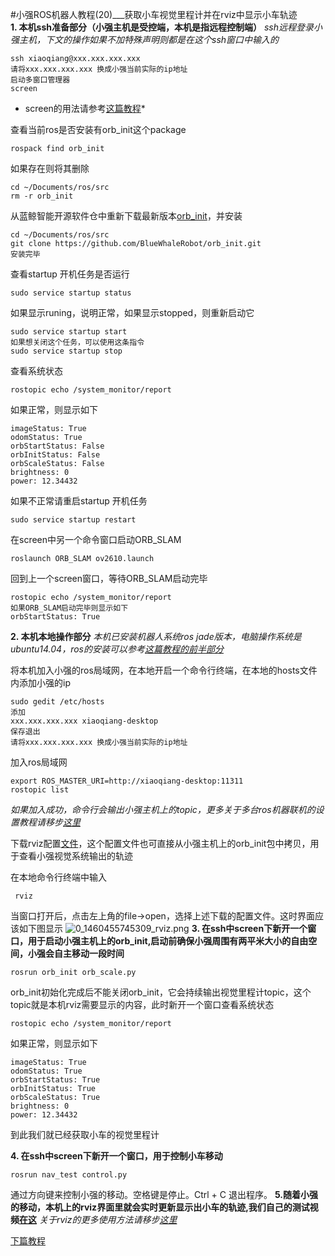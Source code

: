 #小强ROS机器人教程(20)___获取小车视觉里程计并在rviz中显示小车轨迹<br>
**1.	本机ssh准备部分（小强主机是受控端，本机是指远程控制端）**
*ssh远程登录小强主机，下文的操作如果不加特殊声明则都是在这个ssh窗口中输入的*
```
ssh xiaoqiang@xxx.xxx.xxx.xxx  
请将xxx.xxx.xxx.xxx 换成小强当前实际的ip地址
启动多窗口管理器
screen
```
* screen的用法请参考[这篇教程](http://www.cnblogs.com/mchina/archive/2013/01/30/2880680.html)*

查看当前ros是否安装有orb_init这个package
```
rospack find orb_init
```
如果存在则将其删除
```
cd ~/Documents/ros/src
rm -r orb_init
```
从蓝鲸智能开源软件仓中重新下载最新版本[orb_init](https://github.com/BlueWhaleRobot/orb_init)，并安装
```
cd ~/Documents/ros/src
git clone https://github.com/BlueWhaleRobot/orb_init.git
安装完毕
```
查看startup 开机任务是否运行
```
sudo service startup status
```
如果显示runing，说明正常，如果显示stopped，则重新启动它
```
sudo service startup start
如果想关闭这个任务，可以使用这条指令
sudo service startup stop
```
查看系统状态
```
rostopic echo /system_monitor/report
```
如果正常，则显示如下
```
imageStatus: True
odomStatus: True
orbStartStatus: False
orbInitStatus: False
orbScaleStatus: False
brightness: 0
power: 12.34432
```
如果不正常请重启startup 开机任务
```
sudo service startup restart
```
在screen中另一个命令窗口启动ORB_SLAM
```
roslaunch ORB_SLAM ov2610.launch
```
回到上一个screen窗口，等待ORB_SLAM启动完毕
```
rostopic echo /system_monitor/report
如果ORB_SLAM启动完毕则显示如下
orbStartStatus: True
```
**2.	本机本地操作部分**
*本机已安装机器人系统ros jade版本，电脑操作系统是ubuntu14.04，ros的安装可以参考[这篇教程的前半部分](http://community.bwbot.org/topic/6/ros-及-rtabmap-环境配置)*

将本机加入小强的ros局域网，在本地开启一个命令行终端，在本地的hosts文件内添加小强的ip
```
sudo gedit /etc/hosts
添加
xxx.xxx.xxx.xxx xiaoqiang-desktop
保存退出
请将xxx.xxx.xxx.xxx 换成小强当前实际的ip地址
```
加入ros局域网
```
export ROS_MASTER_URI=http://xiaoqiang-desktop:11311
rostopic list
```
*如果加入成功，命令行会输出小强主机上的topic，更多关于多台ros机器联机的设置教程请移步[这里](http://wiki.ros.org/ROS/NetworkSetup)*

下载rviz配置[文件](https://github.com/BlueWhaleRobot/orb_init/blob/master/src/orb_init.rviz)，这个配置文件也可直接从小强主机上的orb_init包中拷贝，用于查看小强视觉系统输出的轨迹

在本地命令行终端中输入
```
 rviz
```
当窗口打开后，点击左上角的file->open，选择上述下载的配置文件。这时界面应该如下图显示
![0_1460455745309_rviz.png](/uploads/files/1460455758345-rviz.png) 
**3.	在ssh中screen下新开一个窗口，用于启动小强主机上的orb_init,启动前确保小强周围有两平米大小的自由空间，小强会自主移动一段时间**
```
rosrun orb_init orb_scale.py
```
   orb_init初始化完成后不能关闭orb_init，它会持续输出视觉里程计topic，这个topic就是本机rviz需要显示的内容，此时新开一个窗口查看系统状态
```
rostopic echo /system_monitor/report
```
如果正常，则显示如下
```
imageStatus: True
odomStatus: True
orbStartStatus: True
orbInitStatus: True
orbScaleStatus: True
brightness: 0
power: 12.34432
```
到此我们就已经获取小车的视觉里程计

**4.	在ssh中screen下新开一个窗口，用于控制小车移动**
```
rosrun nav_test control.py
```
通过方向键来控制小强的移动。空格键是停止。Ctrl + C 退出程序。
**5.随着小强的移动，本机上的rviz界面里就会实时更新显示出小车的轨迹,我们自己的测试视频[在这](http://www.bwbot.org/article/8)**
*关于rviz的更多使用方法请移步[这里](http://wiki.ros.org/rviz)*

[下篇教程](http://community.bwbot.org/topic/145/%E5%B0%8F%E5%BC%BAros%E6%9C%BA%E5%99%A8%E4%BA%BA%E6%95%99%E7%A8%8B-21-___%E8%8E%B7%E5%8F%96usb%E6%91%84%E5%83%8F%E5%A4%B430fps%E7%9A%841080p%E5%9B%BE%E5%83%8F%E6%B5%81%E5%8F%8A120fps%E7%9A%84vga%E5%88%86%E8%BE%A8%E7%8E%87%E5%9B%BE%E5%83%8F%E6%B5%81)